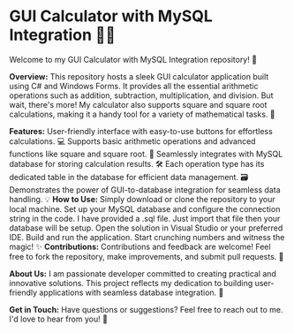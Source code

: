 # GUI Calculator with MySQL Integration 🧮🔢

Welcome to my GUI Calculator with MySQL Integration repository! 🎉

**Overview:**
This repository hosts a sleek GUI calculator application built using C# and Windows Forms. It provides all the essential arithmetic operations such as addition, subtraction, multiplication, and division. But wait, there's more! My calculator also supports square and square root calculations, making it a handy tool for a variety of mathematical tasks. 🚀

**Features:**
User-friendly interface with easy-to-use buttons for effortless calculations. 💻
Supports basic arithmetic operations and advanced functions like square and square root. 🔢
Seamlessly integrates with MySQL database for storing calculation results. 🛠️
Each operation type has its dedicated table in the database for efficient data management. 🗃️
Demonstrates the power of GUI-to-database integration for seamless data handling. 💡
**How to Use:**
Simply download or clone the repository to your local machine.
Set up your MySQL database and configure the connection string in the code.
I have provided a .sql file.
Just import that file then your database will be setup.
Open the solution in Visual Studio or your preferred IDE.
Build and run the application.
Start crunching numbers and witness the magic! ✨
**Contributions:**
Contributions and feedback are welcome! Feel free to fork the repository, make improvements, and submit pull requests. 🙌

**About Us:**
I am passionate developer committed to creating practical and innovative solutions. This project reflects my dedication to building user-friendly applications with seamless database integration. 🌟

**Get in Touch:**
Have questions or suggestions? Feel free to reach out to me. I'd love to hear from you! 📧
